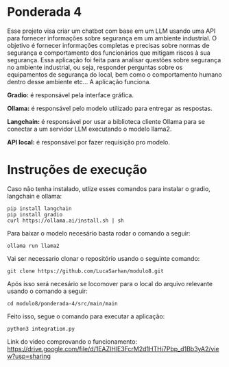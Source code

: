 # Ponderada 4

Esse projeto visa criar um chatbot com base em um LLM usando uma API para fornecer informações sobre segurança em um ambiente industrial. 
O objetivo é fornecer informações completas e precisas sobre normas de segurança e comportamento dos funcionários que mitigam riscos à sua segurança. 
Essa aplicação foi feita para analisar questões sobre segurança no ambiente industrial, ou seja, responder perguntas sobre os equipamentos de segurança do local, bem como o comportamento humano dentro desse ambiente etc... A aplicação funciona.

**Gradio:** é responsável pela interface gráfica.

**Ollama:** é responsável pelo modelo utilizado para entregar as respostas.

**Langchain:** é responsável por usar a biblioteca cliente Ollama para se conectar a um servidor LLM executando o modelo llama2.

**API local:** é responsável por fazer requisição pro modelo.

# Instruções de execução

Caso não tenha instalado, utlize esses comandos para instalar o gradio, langchain e ollama:

```
pip install langchain
pip install gradio
curl https://ollama.ai/install.sh | sh
```

Para baixar o modelo necesário basta rodar o comando a seguir:

```
ollama run llama2
```

Vai ser necessario clonar o repositório usando o seguinte comando:

```
git clone https://github.com/LucaSarhan/modulo8.git
```

Após isso será necesário se locomover para o local do arquivo relevante usando o comando a seguir:

```
cd modulo8/ponderada-4/src/main/main
```

Feito isso, segue o comando para executar a aplicação:

```
python3 integration.py
```

Link do video comprovando o funcionamento: https://drive.google.com/file/d/1EAZIHlE3FcrM2d1HTHi7Pbp_d1Bb3yA2/view?usp=sharing
